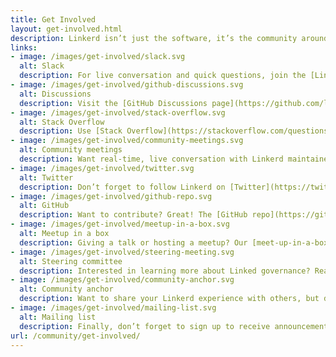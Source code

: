 ```yaml
---
title: Get Involved
layout: get-involved.html
description: Linkerd isn’t just the software, it’s the community around it—and that community begins with you. Join us!
links:
- image: /images/get-involved/slack.svg
  alt: Slack
  description: For live conversation and quick questions, join the [Linkerd Slack](https://slack.linkerd.io/) workspace. Don’t forget to say hi!
- image: /images/get-involved/github-discussions.svg
  alt: Discussions
  description: Visit the [GitHub Discussions page](https://github.com/linkerd/linkerd2/discussions) for troubleshooting, technical questions, and longer-form discussions.
- image: /images/get-involved/stack-overflow.svg
  alt: Stack Overflow
  description: Use [Stack Overflow](https://stackoverflow.com/questions/tagged/linkerd) for general questions and answers on deploying and configuring Linkerd.
- image: /images/get-involved/community-meetings.svg
  alt: Community meetings
  description: Want real-time, live conversation with Linkerd maintainers and contributors? Join our [community meetings](https://community.cncf.io/linkerd-online-community-meetup/).
- image: /images/get-involved/twitter.svg
  alt: Twitter
  description: Don’t forget to follow Linkerd on [Twitter](https://twitter.com/Linkerd) for the latest news and announcements.
- image: /images/get-involved/github-repo.svg
  alt: GitHub
  description: Want to contribute? Great! The [GitHub repo](https://github.com/linkerd/linkerd2) is the place to get started, especially the [issues marked “help wanted”](https://github.com/linkerd/linkerd2/labels/help%20wanted). And don’t forget to join #contributors on Slack!
- image: /images/get-involved/meetup-in-a-box.svg
  alt: Meetup in a box
  description: Giving a talk or hosting a meetup? Our [meet-up-in-a-box](https://linkerd.io/community/meetup-in-a-box/) has what you need.
- image: /images/get-involved/steering-meeting.svg
  alt: Steering committee
  description: Interested in learning more about Linked governance? Read our [steering committee charter](https://github.com/linkerd/linkerd2/blob/main/STEERING.md) and our [commitment to open governance.](https://linkerd.io/2019/10/03/linkerds-commitment-to-open-governance/)
- image: /images/get-involved/community-anchor.svg
  alt: Community anchor
  description: Want to share your Linkerd experience with others, but don’t know how to get started? We’ll help you tell your story with the [Community Anchor](https://linkerd.io/community/anchor/) program.
- image: /images/get-involved/mailing-list.svg
  alt: Mailing list
  description: Finally, don’t forget to sign up to receive announcements and critical security updates on the [CNCF Linkerd mailing list.](https://lists.cncf.io/g/cncf-linkerd-users)
url: /community/get-involved/
---
```

